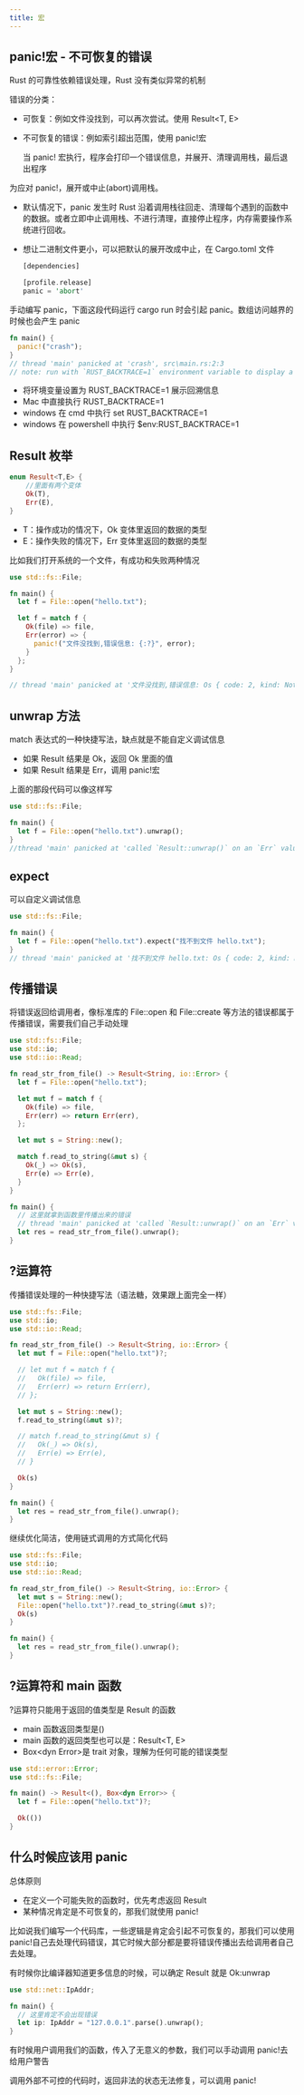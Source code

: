 ```yaml
---
title: 宏
---
```


## panic!宏 - 不可恢复的错误

Rust 的可靠性依赖错误处理，Rust 没有类似异常的机制

错误的分类：

- 可恢复：例如文件没找到，可以再次尝试。使用 Result<T, E>

- 不可恢复的错误：例如索引超出范围，使用 panic!宏

  当 panic! 宏执行，程序会打印一个错误信息，并展开、清理调用栈，最后退出程序

为应对 panic!，展开或中止(abort)调用栈。

- 默认情况下，panic 发生时 Rust 沿着调用栈往回走、清理每个遇到的函数中的数据。或者立即中止调用栈、不进行清理，直接停止程序，内存需要操作系统进行回收。

- 想让二进制文件更小，可以把默认的展开改成中止，在 Cargo.toml 文件

  ```rust
  [dependencies]

  [profile.release]
  panic = 'abort'
  ```

手动编写 panic，下面这段代码运行 cargo run 时会引起 panic。数组访问越界的时候也会产生 panic

```rust
fn main() {
  panic!("crash");
}
// thread 'main' panicked at 'crash', src\main.rs:2:3
// note: run with `RUST_BACKTRACE=1` environment variable to display a backtrace
```

- 将环境变量设置为 RUST_BACKTRACE=1 展示回溯信息
- Mac 中直接执行 RUST_BACKTRACE=1
- windows 在 cmd 中执行 set RUST_BACKTRACE=1
- windows 在 powershell 中执行 $env:RUST_BACKTRACE=1

## Result 枚举

```rust
enum Result<T,E> {
    //里面有两个变体
    Ok(T),
    Err(E),
}
```

- T：操作成功的情况下，Ok 变体里返回的数据的类型
- E：操作失败的情况下，Err 变体里返回的数据的类型

比如我们打开系统的一个文件，有成功和失败两种情况

```rust
use std::fs::File;

fn main() {
  let f = File::open("hello.txt");

  let f = match f {
    Ok(file) => file,
    Err(error) => {
      panic!("文件没找到,错误信息: {:?}", error);
    }
  };
}

// thread 'main' panicked at '文件没找到,错误信息: Os { code: 2, kind: NotFound, message: "系统找不到指定的文件。" }'
```

## unwrap 方法

match 表达式的一种快捷写法，缺点就是不能自定义调试信息

- 如果 Result 结果是 Ok，返回 Ok 里面的值
- 如果 Result 结果是 Err，调用 panic!宏

上面的那段代码可以像这样写

```rust
use std::fs::File;

fn main() {
  let f = File::open("hello.txt").unwrap();
}
//thread 'main' panicked at 'called `Result::unwrap()` on an `Err` value: Os { code: 2, kind: NotFound, message: "系统找不到指定的文件。" }'
```

## expect

可以自定义调试信息

```rust
use std::fs::File;

fn main() {
  let f = File::open("hello.txt").expect("找不到文件 hello.txt");
}
// thread 'main' panicked at '找不到文件 hello.txt: Os { code: 2, kind: NotFound, message: "系统找不到指定的文件。" }'
```

## 传播错误

将错误返回给调用者，像标准库的 File::open 和 File::create 等方法的错误都属于传播错误，需要我们自己手动处理

```rust
use std::fs::File;
use std::io;
use std::io::Read;

fn read_str_from_file() -> Result<String, io::Error> {
  let f = File::open("hello.txt");

  let mut f = match f {
    Ok(file) => file,
    Err(err) => return Err(err),
  };

  let mut s = String::new();

  match f.read_to_string(&mut s) {
    Ok(_) => Ok(s),
    Err(e) => Err(e),
  }
}

fn main() {
  // 这里就拿到函数里传播出来的错误
  // thread 'main' panicked at 'called `Result::unwrap()` on an `Err` value: Os { code: 2, kind: NotFound,     //message: "系统找不到指定的文件。" }'
  let res = read_str_from_file().unwrap();
}
```

## ?运算符

传播错误处理的一种快捷写法（语法糖，效果跟上面完全一样）

```rust
use std::fs::File;
use std::io;
use std::io::Read;

fn read_str_from_file() -> Result<String, io::Error> {
  let mut f = File::open("hello.txt")?;

  // let mut f = match f {
  //   Ok(file) => file,
  //   Err(err) => return Err(err),
  // };

  let mut s = String::new();
  f.read_to_string(&mut s)?;

  // match f.read_to_string(&mut s) {
  //   Ok(_) => Ok(s),
  //   Err(e) => Err(e),
  // }

  Ok(s)
}

fn main() {
  let res = read_str_from_file().unwrap();
}
```

继续优化简洁，使用链式调用的方式简化代码

```rust
use std::fs::File;
use std::io;
use std::io::Read;

fn read_str_from_file() -> Result<String, io::Error> {
  let mut s = String::new();
  File::open("hello.txt")?.read_to_string(&mut s)?;
  Ok(s)
}

fn main() {
  let res = read_str_from_file().unwrap();
}
```

## ?运算符和 main 函数

?运算符只能用于返回的值类型是 Result 的函数

- main 函数返回类型是()
- main 函数的返回类型也可以是：Result<T, E\>
- Box<dyn Error\>是 trait 对象，理解为任何可能的错误类型

```rust
use std::error::Error;
use std::fs::File;

fn main() -> Result<(), Box<dyn Error>> {
  let f = File::open("hello.txt")?;

  Ok(())
}
```

## 什么时候应该用 panic

总体原则

- 在定义一个可能失败的函数时，优先考虑返回 Result
- 某种情况肯定是不可恢复的，那我们就使用 panic!

比如说我们编写一个代码库，一些逻辑是肯定会引起不可恢复的，那我们可以使用 panic!自己去处理代码错误，其它时候大部分都是要将错误传播出去给调用者自己去处理。

有时候你比编译器知道更多信息的时候，可以确定 Result 就是 Ok:unwrap

```rust
use std::net::IpAddr;

fn main() {
  // 这里肯定不会出现错误
  let ip: IpAddr = "127.0.0.1".parse().unwrap();
}
```

有时候用户调用我们的函数，传入了无意义的参数，我们可以手动调用 panic!去给用户警告

调用外部不可控的代码时，返回非法的状态无法修复，可以调用 panic!
